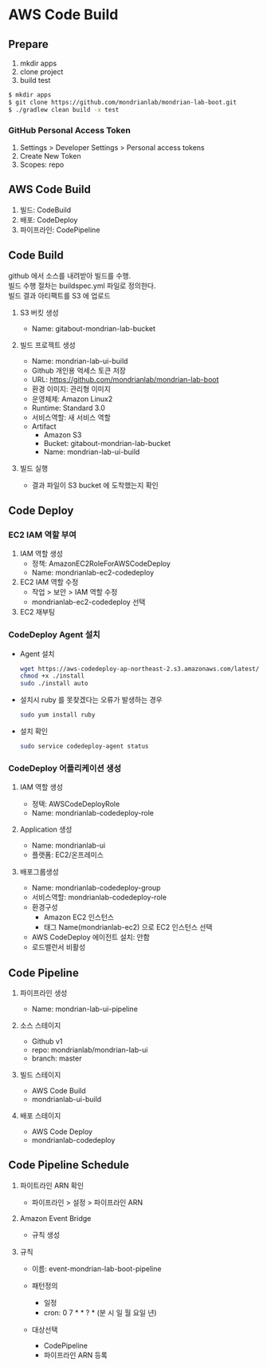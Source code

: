 # AWS Code Build

## Prepare
1. mkdir apps
1. clone project
1. build test

``` bash
$ mkdir apps
$ git clone https://github.com/mondrianlab/mondrian-lab-boot.git
$ ./gradlew clean build -x test
```

### GitHub Personal Access Token

1. Settings > Developer Settings > Personal access tokens
1. Create New Token
1. Scopes: repo


## AWS Code Build

1. 빌드: CodeBuild
1. 배포: CodeDeploy
1. 파이프라인: CodePipeline

## Code Build

github 에서 소스를 내려받아 빌드를 수행.  
빌드 수행 절차는 buildspec.yml 파일로 정의한다.  
빌드 결과 아티팩트를 S3 에 업로드

1. S3 버킷 생성
    - Name: gitabout-mondrian-lab-bucket
    
1. 빌드 프로젝트 생성
    - Name: mondrian-lab-ui-build
    - Github 개인용 억세스 토큰 저장
    - URL: https://github.com/mondrianlab/mondrian-lab-boot
    - 환경 이미지: 관리형 이미지
    - 운영체제: Amazon Linux2
    - Runtime: Standard 3.0
    - 서비스역할: 새 서비스 역할
    - Artifact
        - Amazon S3
        - Bucket: gitabout-mondrian-lab-bucket
        - Name: mondrian-lab-ui-build
        
1. 빌드 실행
    - 결과 파일이 S3 bucket 에 도착했는지 확인
    
## Code Deploy

### EC2 IAM 역할 부여

1. IAM 역할 생성
    - 정책: AmazonEC2RoleForAWSCodeDeploy
    - Name: mondrianlab-ec2-codedeploy    
1. EC2 IAM 역할 수정
    - 작업 > 보안 > IAM 역할 수정
    - mondrianlab-ec2-codedeploy 선택
1. EC2 재부팅

### CodeDeploy Agent 설치

* Agent 설치
    ``` bash 
    wget https://aws-codedeploy-ap-northeast-2.s3.amazonaws.com/latest/install 
    chmod +x ./install
    sudo ./install auto
    ```
   
* 설치시 ruby 를 못찾겠다는 오류가 발생하는 경우
   ``` bash  
   sudo yum install ruby
   ```
   
* 설치 확인
   ``` bash 
   sudo service codedeploy-agent status
   ```
   
### CodeDeploy 어플리케이션 생성

1. IAM 역할 생성
    - 정택: AWSCodeDeployRole
    - Name: mondrianlab-codedeploy-role 
   
1. Application 생성
    - Name: mondrianlab-ui
    - 플랫폼: EC2/온프레미스

1. 배포그룹생성
    - Name: mondrianlab-codedeploy-group
    - 서비스역할: mondrianlab-codedeploy-role
    - 환경구성
        - Amazon EC2 인스턴스
        - 태그 Name(mondrianlab-ec2) 으로 EC2 인스턴스 선택
    - AWS CodeDeploy 에이전트 설치: 안함    
    - 로드밸런서 비활성
   
## Code Pipeline

1. 파이프라인 생성
    - Name: mondrian-lab-ui-pipeline
    
1. 소스 스테이지
    - Github v1
    - repo: mondrianlab/mondrian-lab-ui
    - branch: master
    
1. 빌드 스테이지
    - AWS Code Build
    - mondrianlab-ui-build

1. 배포 스테이지
    - AWS Code Deploy
    - mondrianlab-codedeploy
    
## Code Pipeline Schedule

1. 파이트라인 ARN 확인
    - 파이프라인 > 설정 > 파이프라인 ARN

1. Amazon Event Bridge
    - 규칙 생성

1. 규칙
    - 이름: event-mondrian-lab-boot-pipeline
    - 패턴정의
        - 일정
        - cron: 0 7 * * ? * (분 시 일 월 요일 년)

    - 대상선택
        - CodePipeline
        - 파이프라인 ARN 등록
            

        
    

